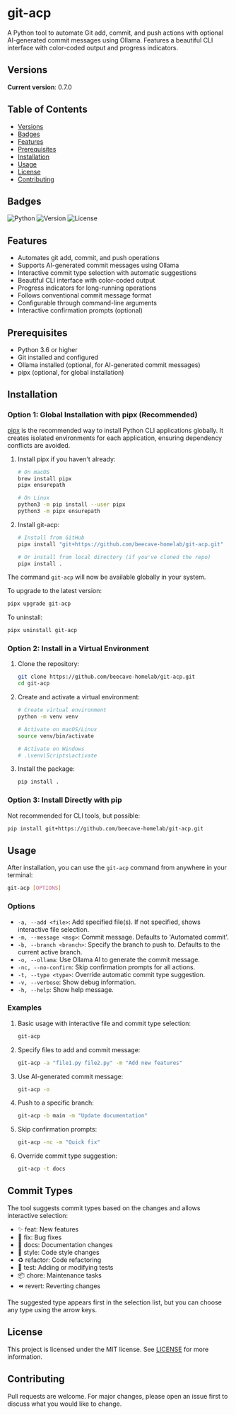 # git-acp

A Python tool to automate Git add, commit, and push actions with optional AI-generated commit messages using Ollama. Features a beautiful CLI interface with color-coded output and progress indicators.

## Versions

**Current version**: 0.7.0

## Table of Contents

- [Versions](#versions)
- [Badges](#badges)
- [Features](#features)
- [Prerequisites](#prerequisites)
- [Installation](#installation)
- [Usage](#usage)
- [License](#license)
- [Contributing](#contributing)

## Badges

![Python](https://img.shields.io/badge/python-3.6%2B-blue)
![Version](https://img.shields.io/badge/version-0.7.0-brightgreen)
![License](https://img.shields.io/badge/license-MIT-green)

## Features

- Automates git add, commit, and push operations
- Supports AI-generated commit messages using Ollama
- Interactive commit type selection with automatic suggestions
- Beautiful CLI interface with color-coded output
- Progress indicators for long-running operations
- Follows conventional commit message format
- Configurable through command-line arguments
- Interactive confirmation prompts (optional)

## Prerequisites

- Python 3.6 or higher
- Git installed and configured
- Ollama installed (optional, for AI-generated commit messages)
- pipx (optional, for global installation)

## Installation

### Option 1: Global Installation with pipx (Recommended)

[pipx](https://pypa.github.io/pipx/) is the recommended way to install Python CLI applications globally. It creates isolated environments for each application, ensuring dependency conflicts are avoided.

1. Install pipx if you haven't already:

    ```bash
    # On macOS
    brew install pipx
    pipx ensurepath

    # On Linux
    python3 -m pip install --user pipx
    python3 -m pipx ensurepath
    ```

2. Install git-acp:

    ```bash
    # Install from GitHub
    pipx install "git+https://github.com/beecave-homelab/git-acp.git"

    # Or install from local directory (if you've cloned the repo)
    pipx install .
    ```

The command `git-acp` will now be available globally in your system.

To upgrade to the latest version:

```bash
pipx upgrade git-acp
```

To uninstall:

```bash
pipx uninstall git-acp
```

### Option 2: Install in a Virtual Environment

1. Clone the repository:

    ```bash
    git clone https://github.com/beecave-homelab/git-acp.git
    cd git-acp
    ```

2. Create and activate a virtual environment:

    ```bash
    # Create virtual environment
    python -m venv venv

    # Activate on macOS/Linux
    source venv/bin/activate

    # Activate on Windows
    # .\venv\Scripts\activate
    ```

3. Install the package:

    ```bash
    pip install .
    ```

### Option 3: Install Directly with pip

Not recommended for CLI tools, but possible:

```bash
pip install git+https://github.com/beecave-homelab/git-acp.git
```

## Usage

After installation, you can use the `git-acp` command from anywhere in your terminal:

```bash
git-acp [OPTIONS]
```

### Options

- `-a, --add <file>`: Add specified file(s). If not specified, shows interactive file selection.
- `-m, --message <msg>`: Commit message. Defaults to 'Automated commit'.
- `-b, --branch <branch>`: Specify the branch to push to. Defaults to the current active branch.
- `-o, --ollama`: Use Ollama AI to generate the commit message.
- `-nc, --no-confirm`: Skip confirmation prompts for all actions.
- `-t, --type <type>`: Override automatic commit type suggestion.
- `-v, --verbose`: Show debug information.
- `-h, --help`: Show help message.

### Examples

1. Basic usage with interactive file and commit type selection:

    ```bash
    git-acp
    ```

2. Specify files to add and commit message:

    ```bash
    git-acp -a "file1.py file2.py" -m "Add new features"
    ```

3. Use AI-generated commit message:

    ```bash
    git-acp -o
    ```

4. Push to a specific branch:

    ```bash
    git-acp -b main -m "Update documentation"
    ```

5. Skip confirmation prompts:

    ```bash
    git-acp -nc -m "Quick fix"
    ```

6. Override commit type suggestion:

    ```bash
    git-acp -t docs
    ```

## Commit Types

The tool suggests commit types based on the changes and allows interactive selection:

- ✨ feat: New features
- 🐛 fix: Bug fixes
- 📝 docs: Documentation changes
- 💎 style: Code style changes
- ♻️ refactor: Code refactoring
- 🧪 test: Adding or modifying tests
- 📦 chore: Maintenance tasks
- ⏪ revert: Reverting changes

The suggested type appears first in the selection list, but you can choose any type using the arrow keys.

## License

This project is licensed under the MIT license. See [LICENSE](LICENSE) for more information.

## Contributing

Pull requests are welcome. For major changes, please open an issue first to discuss what you would like to change.
